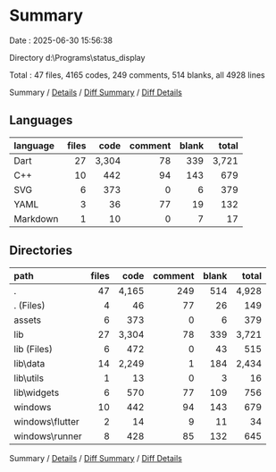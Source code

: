# Summary

Date : 2025-06-30 15:56:38

Directory d:\\Programs\\status_display

Total : 47 files,  4165 codes, 249 comments, 514 blanks, all 4928 lines

Summary / [Details](details.md) / [Diff Summary](diff.md) / [Diff Details](diff-details.md)

## Languages
| language | files | code | comment | blank | total |
| :--- | ---: | ---: | ---: | ---: | ---: |
| Dart | 27 | 3,304 | 78 | 339 | 3,721 |
| C++ | 10 | 442 | 94 | 143 | 679 |
| SVG | 6 | 373 | 0 | 6 | 379 |
| YAML | 3 | 36 | 77 | 19 | 132 |
| Markdown | 1 | 10 | 0 | 7 | 17 |

## Directories
| path | files | code | comment | blank | total |
| :--- | ---: | ---: | ---: | ---: | ---: |
| . | 47 | 4,165 | 249 | 514 | 4,928 |
| . (Files) | 4 | 46 | 77 | 26 | 149 |
| assets | 6 | 373 | 0 | 6 | 379 |
| lib | 27 | 3,304 | 78 | 339 | 3,721 |
| lib (Files) | 6 | 472 | 0 | 43 | 515 |
| lib\\data | 14 | 2,249 | 1 | 184 | 2,434 |
| lib\\utils | 1 | 13 | 0 | 3 | 16 |
| lib\\widgets | 6 | 570 | 77 | 109 | 756 |
| windows | 10 | 442 | 94 | 143 | 679 |
| windows\\flutter | 2 | 14 | 9 | 11 | 34 |
| windows\\runner | 8 | 428 | 85 | 132 | 645 |

Summary / [Details](details.md) / [Diff Summary](diff.md) / [Diff Details](diff-details.md)
